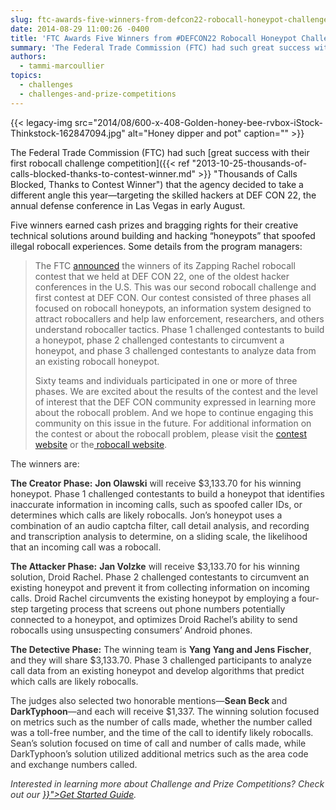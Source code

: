 ```yaml
---
slug: ftc-awards-five-winners-from-defcon22-robocall-honeypot-challenge
date: 2014-08-29 11:00:26 -0400
title: 'FTC Awards Five Winners from #DEFCON22 Robocall Honeypot Challenge'
summary: 'The Federal Trade Commission (FTC) had such great success with their first robocall challenge competition that the agency decided to take a different angle this year&mdash;targeting the skilled hackers at DEF CON 22, the annual defense conference in Las Vegas in early August. Five winners earned cash prizes and bragging rights for their creative technical'
authors:
  - tammi-marcoullier
topics:
  - challenges
  - challenges-and-prize-competitions
---
```


{{< legacy-img src="2014/08/600-x-408-Golden-honey-bee-rvbox-iStock-Thinkstock-162847094.jpg" alt="Honey dipper and pot" caption="" >}} 

The Federal Trade Commission (FTC) had such [great success with their first robocall challenge competition]({{< ref "2013-10-25-thousands-of-calls-blocked-thanks-to-contest-winner.md" >}} "Thousands of Calls Blocked, Thanks to Contest Winner") that the agency decided to take a different angle this year—targeting the skilled hackers at DEF CON 22, the annual defense conference in Las Vegas in early August.

Five winners earned cash prizes and bragging rights for their creative technical solutions around building and hacking &#8220;honeypots&#8221; that spoofed illegal robocall experiences. Some details from the program managers:

> The FTC [announced](http://www.ftc.gov/news-events/press-releases/2014/08/ftc-announces-winners-zapping-rachel-robocall-contest) the winners of its Zapping Rachel robocall contest that we held at DEF CON 22, one of the oldest hacker conferences in the U.S. This was our second robocall challenge and first contest at DEF CON. Our contest consisted of three phases all focused on robocall honeypots, an information system designed to attract robocallers and help law enforcement, researchers, and others understand robocaller tactics. Phase 1 challenged contestants to build a honeypot, phase 2 challenged contestants to circumvent a honeypot, and phase 3 challenged contestants to analyze data from an existing robocall honeypot.
> 
> Sixty teams and individuals participated in one or more of three phases. We are excited about the results of the contest and the level of interest that the DEF CON community expressed in learning more about the robocall problem. And we hope to continue engaging this community on this issue in the future. For additional information on the contest or about the robocall problem, please visit the [contest website](http://www.ftc.gov/zapping-rachel/) or the[ robocall website](http://www.ftc.gov/robocalls).

<p style="color: #323232">
  The winners are:
</p>

<p style="color: #323232">
  <strong>The Creator Phase:</strong> <strong>Jon Olawski</strong> will receive $3,133.70 for his winning honeypot. Phase 1 challenged contestants to build a honeypot that identifies inaccurate information in incoming calls, such as spoofed caller IDs, or determines which calls are likely robocalls. Jon’s honeypot uses a combination of an audio captcha filter, call detail analysis, and recording and transcription analysis to determine, on a sliding scale, the likelihood that an incoming call was a robocall.
</p>

<p style="color: #323232">
  <strong>The Attacker Phase:</strong> <strong>Jan Volzke</strong> will receive $3,133.70 for his winning solution, Droid Rachel. Phase 2 challenged contestants to circumvent an existing honeypot and prevent it from collecting information on incoming calls. Droid Rachel circumvents the existing honeypot by employing a four-step targeting process that screens out phone numbers potentially connected to a honeypot, and optimizes Droid Rachel’s ability to send robocalls using unsuspecting consumers’ Android phones.
</p>

<p style="color: #323232">
  <strong>The Detective Phase:</strong> The winning team is <strong>Yang Yang and Jens Fischer</strong>, and they will share $3,133.70. Phase 3 challenged participants to analyze call data from an existing honeypot and develop algorithms that predict which calls are likely robocalls.
</p>

<p style="color: #323232">
  The judges also selected two honorable mentions—<strong>Sean Beck </strong>and <strong>DarkTyphoon</strong>—and each will receive $1,337. The winning solution focused on metrics such as the number of calls made, whether the number called was a toll-free number, and the time of the call to identify likely robocalls. Sean’s solution focused on time of call and number of calls made, while DarkTyphoon’s solution utilized additional metrics such as the area code and exchange numbers called.
</p>

<p style="color: #323232">
  <em>Interested in learning more about Challenge and Prize Competitions? Check out our <a title="Get Started with Challenge and Prize Competitions" href="{{< ref "2014-03-31-get-started-with-challenge-and-prize-competitions.md" >}}">Get Started Guide</a>.</em>
</p>